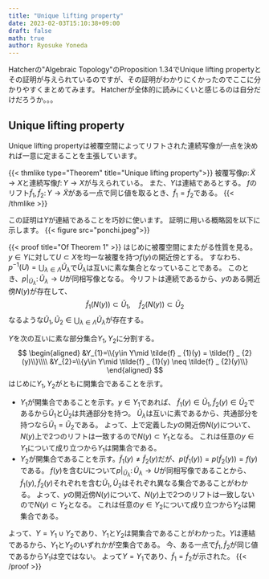 ```yaml
---
title: "Unique lifting property"
date: 2023-02-03T15:10:38+09:00
draft: false
math: true
author: Ryosuke Yoneda
---
```


Hatcherの"Algebraic Topology"のProposition 1.34でUnique lifting propertyとその証明が与えられているのですが、その証明がわかりにくかったのでここに分かりやすくまとめてみます。
Hatcherが全体的に読みにくいと感じるのは自分だけだろうか。。。

## Unique lifting property

Unique lifting propertyは被覆空間によってリフトされた連続写像が一点を決めれば一意に定まることを主張しています。

{{< thmlike type="Theorem" title="Unique lifting property">}}
被覆写像$p\colon \tilde{X}\to X$と連続写像$f\colon Y\to X$が与えられている。
また、$Y$は連結であるとする。
$f$のリフト$\tilde{f} _{1},\tilde{f} _{2}\colon Y\to\tilde{X}$がある一点で同じ値を取るとき、$\tilde{f} _{1}=\tilde{f} _{2}$である。
{{< /thmlike >}}

この証明は$Y$が連結であることを巧妙に使います。
証明に用いる概略図を以下に示します。
{{< figure src="ponchi.jpeg">}}

{{< proof title="Of Theorem 1" >}}
はじめに被覆空間にまたがる性質を見る。
$y\in Y$に対して$U\subset X$を均一な被覆を持つ$f(y)$の開近傍とする。
すなわち、$p^{-1}(U)=\bigcup_{\lambda\in\Lambda}\tilde{U} _ {\lambda}$で$\tilde{U} _ {\lambda}$は互いに素な集合となっていることである。
このとき、$\left.p\right| _ {\tilde{U} _ {\lambda}}\colon\tilde{U} _ {\lambda}\to U$が同相写像となる。
今リフトは連続であるから、$y$のある開近傍$N(y)$が存在して、
$$
\tilde{f} _ {1}(N(y))\subset \tilde{U} _ {1},\quad \tilde{f} _ {2}(N(y))\subset \tilde{U} _ {2}
$$
なるような$\tilde{U} _ {1},\tilde{U} _ {2}\in\bigcup_{\lambda\in\Lambda}\tilde{U} _ {\lambda}$が存在する。

$Y$を次の互いに素な部分集合$Y_{1},Y_{2}$に分割する。
$$
\begin{aligned}
&Y_{1}=\\{y\in Y\mid \tilde{f} _ {1}(y) = \tilde{f} _ {2}(y)\\}\\\\
&Y_{2}=\\{y\in Y\mid \tilde{f} _ {1}(y) \neq \tilde{f} _ {2}(y)\\}
\end{aligned}
$$
はじめに$Y_{1},Y_{2}$がともに開集合であることを示す。
- $Y_{1}$が開集合であることを示す。$y\in Y_{1}$であれば、
$\tilde{f} _ {1}(y)\in\tilde{U} _ {1}, \tilde{f} _ {2}(y)\in\tilde{U} _ {2}$であるから$\tilde{U} _ {1}$と$\tilde{U} _ {2}$は共通部分を持つ。
$\tilde{U} _ {\lambda}$は互いに素であるから、共通部分を持つなら$\tilde{U} _ {1}=\tilde{U} _ {2}$である。
よって、上で定義した$y$の開近傍$N(y)$について、$N(y)$上で2つのリフトは一致するので$N(y)\subset Y_{1}$となる。
これは任意の$y\in Y_{1}$について成り立つから$Y_{1}$は開集合である。
- $Y_{2}$が開集合であることを示す。$\tilde{f} _ {1}(y)\ne\tilde{f} _ {2}(y)$だが、$p(\tilde{f} _ {1}(y))=p(\tilde{f} _ {2}(y))=f(y)$である。
$f(y)$を含む$U$について$\left.p\right| _ {\tilde{U} _ {\lambda}}\colon\tilde{U} _ {\lambda}\to U$が同相写像であることから、
$\tilde{f} _ {1}(y),\tilde{f} _ {2}(y)$それぞれを含む$\tilde{U} _ {1},\tilde{U} _ {2}$はそれぞれ異なる集合であることがわかる。
よって、$y$の開近傍$N(y)$について、$N(y)$上で2つのリフトは一致しないので$N(y)\subset Y_{2}$となる。
これは任意の$y\in Y_{2}$について成り立つから$Y_{2}$は開集合である。

よって、$Y=Y_{1}\cup Y_{2}$であり、$Y_{1}$と$Y_{2}$は開集合であることがわかった。$Y$は連結であるから、$Y_{1}$と$Y_{2}$のいずれかが空集合である。
今、ある一点で$\tilde{f} _ {1},\tilde{f} _ {2}$が同じ値であるから$Y_{1}$は空ではない。
よって$Y=Y_{1}$であり、$\tilde{f} _ {1} = \tilde{f} _ {2}$が示された。
{{< /proof >}}